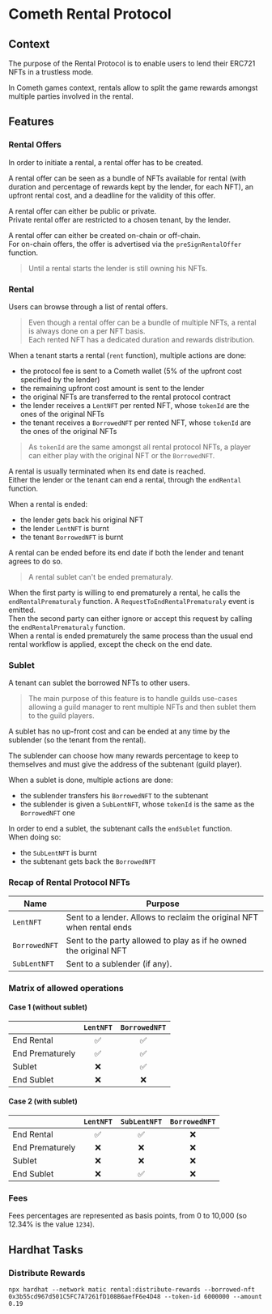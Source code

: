 
# Cometh Rental Protocol

## Context

The purpose of the Rental Protocol is to enable users to lend their ERC721 NFTs in a
trustless mode.

In Cometh games context, rentals allow to split the game rewards amongst multiple
parties involved in the rental.

## Features

### Rental Offers

In order to initiate a rental, a rental offer has to be created.

A rental offer can be seen as a bundle of NFTs available for rental (with duration and
percentage of rewards kept by the lender, for each NFT), an upfront rental cost, and a
deadline for the validity of this offer.

A rental offer can either be public or private.\
Private rental offer are restricted to a chosen tenant, by the lender.

A rental offer can either be created on-chain or off-chain.\
For on-chain offers, the offer is advertised via the `preSignRentalOffer` function.

> Until a rental starts the lender is still owning his NFTs.

### Rental

Users can browse through a list of rental offers.

> Even though a rental offer can be a bundle of multiple NFTs, a rental is always
  done on a per NFT basis.\
	Each rented NFT has a dedicated duration and rewards distribution.

When a tenant starts a rental (`rent` function), multiple actions are done:
- the protocol fee is sent to a Cometh wallet
  (5% of the upfront cost specified by the lender)
- the remaining upfront cost amount is sent to the lender
- the original NFTs are transferred to the rental protocol contract
- the lender receives a `LentNFT` per rented NFT,
  whose `tokenId` are the ones of the original NFTs
- the tenant receives a `BorrowedNFT` per rented NFT,
  whose `tokenId` are the ones of the original NFTs

> As `tokenId` are the same amongst all rental protocol NFTs, a player can either play
  with the original NFT or the `BorrowedNFT`.

A rental is usually terminated when its end date is reached.\
Either the lender or the tenant can end a rental, through the `endRental` function.

When a rental is ended:
- the lender gets back his original NFT
- the lender `LentNFT` is burnt
- the tenant `BorrowedNFT` is burnt

A rental can be ended before its end date if both the lender and tenant agrees to do
so.
> A rental sublet can't be ended prematuraly.

When the first party is willing to end prematurely a rental, he calls the
`endRentalPrematuraly` function. A `RequestToEndRentalPrematuraly` event is emitted.\
Then the second party can either ignore or accept this request by calling the
`endRentalPrematuraly` function.\
When a rental is ended prematurely the same process than the usual end rental workflow
is applied, except the check on the end date.

### Sublet

A tenant can sublet the borrowed NFTs to other users.

> The main purpose of this feature is to handle guilds use-cases allowing a guild
  manager to rent multiple NFTs and then sublet them to the guild players.

A sublet has no up-front cost and can be ended at any time by the sublender
(so the tenant from the rental).

The sublender can choose how many rewards percentage to keep to themselves and must
give the address of the subtenant (guild player).

When a sublet is done, multiple actions are done:
- the sublender transfers his `BorrowedNFT` to the subtenant
- the sublender is given a `SubLentNFT`, whose `tokenId` is the same as the
  `BorrowedNFT` one

In order to end a sublet, the subtenant calls the `endSublet` function.\
When doing so:
- the `SubLentNFT` is burnt
- the subtenant gets back the `BorrowedNFT`

### Recap of Rental Protocol NFTs
| Name          | Purpose
| ------------- | -------
| `LentNFT`     | Sent to a lender. Allows to reclaim the original NFT when rental ends
| `BorrowedNFT` | Sent to the party allowed to play as if he owned the original NFT
| `SubLentNFT`  | Sent to a sublender (if any).

### Matrix of allowed operations

#### Case 1 (without sublet)

|                 | `LentNFT` | `BorrowedNFT` |
| --------------- | :-------: | :-----------: |
| End Rental      | ✅        | ✅            |
| End Prematurely | ✅        | ✅            |
| Sublet          | ❌        | ✅            |
| End Sublet      | ❌        | ❌            |

#### Case 2 (with sublet)

|                 | `LentNFT` | `SubLentNFT` | `BorrowedNFT` |
|-----------------| :-------: | :----------: | :-----------: |
| End Rental      | ✅        | ✅           | ❌             |
| End Prematurely | ❌        | ❌           | ❌             |
| Sublet          | ❌        | ❌           | ❌             |
| End Sublet      | ❌        | ✅           | ❌             |

### Fees

Fees percentages are represented as basis points, from 0 to 10,000 (so 12.34% is the
value `1234`).


## Hardhat Tasks

### Distribute Rewards

`npx hardhat --network matic rental:distribute-rewards --borrowed-nft 0x3b55cd967d501C5FC7A7261fD108B6aefF6e4D48 --token-id 6000000 --amount 0.19`

